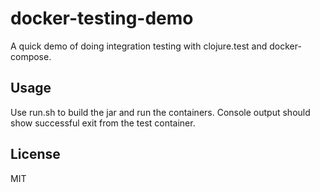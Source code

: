# docker-testing-demo

A quick demo of doing integration testing with clojure.test and docker-compose.

## Usage

Use run.sh to build the jar and run the containers. Console output should show successful exit from the test container.

## License

MIT
